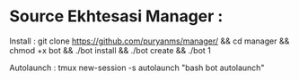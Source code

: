 # Source Ekhtesasi Manager :
Install : git clone https://github.com/puryanms/manager/ && cd manager && chmod +x bot && ./bot install && ./bot create && ./bot 1

Autolaunch : tmux new-session -s autolaunch "bash bot autolaunch"
